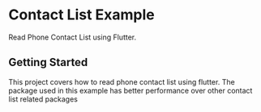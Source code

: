 # Contact List Example

Read Phone Contact List using Flutter.

## Getting Started

This project covers how to read phone contact list using flutter. The package used in this example has better performance over other contact list related packages

